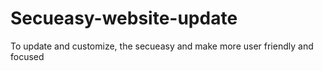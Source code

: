 # Secueasy-website-update
To update and customize, the secueasy and make more user friendly and focused
